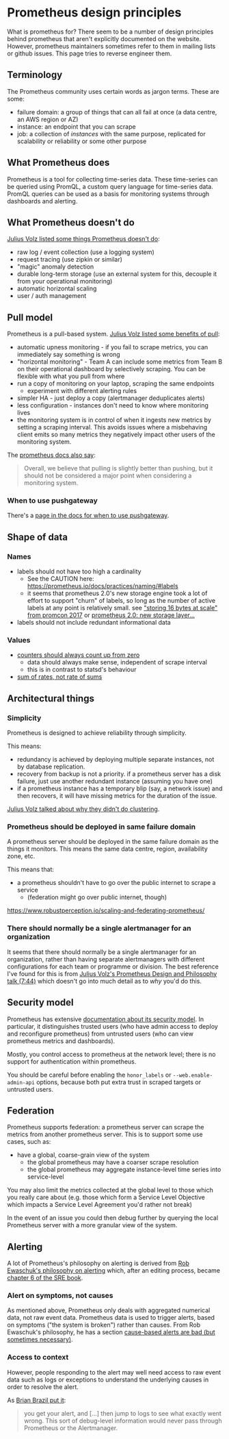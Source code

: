 # Prometheus design principles

What is prometheus for?  There seem to be a number of design
principles behind prometheus that aren't explicitly documented on the
website.  However, prometheus maintainers sometimes refer to them in
mailing lists or github issues.  This page tries to reverse engineer
them.

## Terminology

The Prometheus community uses certain words as jargon terms.  These
are some:

  * failure domain: a group of things that can all fail at once (a
    data centre, an AWS region or AZ)
  * instance: an endpoint that you can scrape
  * job: a collection of *instances* with the same purpose, replicated
    for scalability or reliability or some other purpose

## What Prometheus does

Prometheus is a tool for collecting time-series data.  These
time-series can be queried using PromQL, a custom query language for
time-series data. PromQL queries can be used as a basis for monitoring
systems through dashboards and alerting.

## What Prometheus doesn't do

[Julius Volz listed some things Prometheus doesn't do](https://youtu.be/QgJbxCWRZ1s?t=9m28s):

  * raw log / event collection (use a logging system)
  * request tracing (use zipkin or similar)
  * "magic" anomaly detection
  * durable long-term storage (use an external system for this,
    decouple it from your operational monitoring)
  * automatic horizontal scaling
  * user / auth management

## Pull model

Prometheus is a pull-based system.
[Julius Volz listed some benefits of pull](https://youtu.be/QgJbxCWRZ1s?t=17m55s):

  * automatic upness monitoring - if you fail to scrape metrics, you
    can immediately say something is wrong
  * "horizontal monitoring" - Team A can include some metrics from
    Team B on their operational dashboard by selectively scraping.
    You can be flexible with what you pull from where
  * run a copy of monitoring on your laptop, scraping the same endpoints
      * experiment with different alerting rules
  * simpler HA - just deploy a copy (alertmanager deduplicates alerts)
  * less configuration - instances don't need to know where monitoring
    lives
  * the monitoring system is in control of when it ingests new metrics
    by setting a scraping interval.  This avoids issues where a
    misbehaving client emits so many metrics they negatively impact
    other users of the monitoring system.

The
[prometheus docs also say](https://prometheus.io/docs/introduction/faq/#why-do-you-pull-rather-than-push?):

> Overall, we believe that pulling is slightly better than pushing,
> but it should not be considered a major point when considering a
> monitoring system.

### When to use pushgateway

There's a
[page in the docs for when to use pushgateway](https://prometheus.io/docs/practices/pushing/).

## Shape of data

### Names

  * labels should not have too high a cardinality
      * See the CAUTION here: https://prometheus.io/docs/practices/naming/#labels
      * it seems that prometheus 2.0's new storage engine took a lot
      of effort to support "churn" of labels, so long as the number of
      active labels at any point is relatively small. see
      ["storing 16 bytes at scale" from promcon 2017](https://promcon.io/2017-munich/talks/storing-16-bytes-at-scale/)
      or
      [prometheus 2.0: new storage layer...](https://coreos.com/blog/prometheus-2.0-storage-layer-optimization)
  * labels should not include redundant informational data

### Values

  * [counters should always count up from zero](https://www.robustperception.io/how-does-a-prometheus-counter-work/)
      * data should always make sense, independent of scrape interval
      * this is in contrast to statsd's behaviour
  * [sum of rates, not rate of sums](https://www.robustperception.io/rate-then-sum-never-sum-then-rate/)

## Architectural things ##

### Simplicity ###

Prometheus is designed to achieve reliability through simplicity.

This means:
  * redundancy is achieved by deploying multiple separate instances,
    not by database replication.
  * recovery from backup is not a priority.  if a prometheus server
    has a disk failure, just use another redundant instance (assuming
    you have one)
  * if a prometheus instance has a temporary blip (say, a network
    issue) and then recovers, it will have missing metrics for the
    duration of the issue.
    
[Julius Volz talked about why they didn't do clustering](https://youtu.be/QgJbxCWRZ1s?t=26m40s).

### Prometheus should be deployed in same failure domain ###

A prometheus server should be deployed in the same failure domain as
the things it monitors.  This means the same data centre, region,
availability zone, etc.

This means that:

  * a prometheus shouldn't have to go over the public internet to
    scrape a service
      * (federation might go over public internet, though)
      
https://www.robustperception.io/scaling-and-federating-prometheus/

### There should normally be a single alertmanager for an organization ###

It seems that there should normally be a single alertmanager for an
organization, rather than having separate alertmanagers with different
configurations for each team or programme or division.  The best
reference I've found for this is from
[Julius Volz's Prometheus Design and Philosophy talk (7:44)](https://youtu.be/QgJbxCWRZ1s?t=7m43s)
which doesn't go into much detail as to *why* you'd do this.

## Security model

Prometheus has extensive
[documentation about its security model](https://prometheus.io/docs/operating/security/).
In particular, it distinguishes trusted users (who have admin access
to deploy and reconfigure prometheus) from untrusted users (who can
view prometheus metrics and dashboards).

Mostly, you control access to prometheus at the network level; there
is no support for authentication within prometheus.

You should be careful before enabling the `honor_labels` or
`--web.enable-admin-api` options, because both put extra trust in
scraped targets or untrusted users.

## Federation

Prometheus supports federation: a prometheus server can scrape the
metrics from another prometheus server.  This is to support some use
cases, such as:

  * have a global, coarse-grain view of the system
      * the global prometheus may have a coarser scrape resolution
      * the global prometheus may aggregate instance-level time series
        into service-level

You may also limit the metrics collected at the global level to those
which you really care about (e.g. those which form a Service Level
Objective which impacts a Service Level Agreement you'd rather not
break)

In the event of an issue you could then debug further by querying the
local Prometheus server with a more granular view of the system.

## Alerting

A lot of Prometheus's philosophy on alerting is derived from
[Rob Ewaschuk's philosophy on alerting](https://docs.google.com/document/d/199PqyG3UsyXlwieHaqbGiWVa8eMWi8zzAn0YfcApr8Q/edit#)
which, after an editing process, became
[chapter 6 of the SRE book](https://landing.google.com/sre/book/chapters/monitoring-distributed-systems.html).

### Alert on symptoms, not causes

As mentioned above, Prometheus only deals with aggregated numerical
data, not raw event data.  Prometheus data is used to trigger alerts,
based on symptoms ("the system is broken") rather than causes.  From
Rob Ewaschuk's philosophy, he has a section
[cause-based alerts are bad (but sometimes necessary)](https://docs.google.com/document/d/199PqyG3UsyXlwieHaqbGiWVa8eMWi8zzAn0YfcApr8Q/edit#heading=h.6ammb5h32uqq).

### Access to context

However, people responding to the alert may well need access to raw
event data such as logs or exceptions to understand the underlying
causes in order to resolve the alert.

As [Brian Brazil put it](https://groups.google.com/forum/m/#!topic/prometheus-users/JZigzNa48QM):

> you get your alert, and [...] then jump to logs to see what exactly went wrong. This sort of debug-level information would never pass through Prometheus or the Alertmanager.

